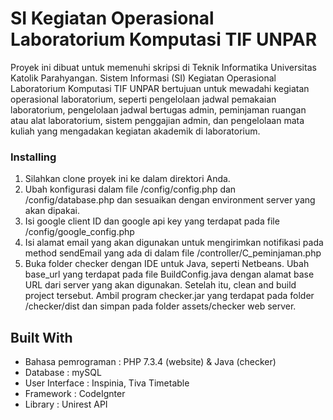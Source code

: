 # SI Kegiatan Operasional Laboratorium Komputasi TIF UNPAR

Proyek ini dibuat untuk memenuhi skripsi di Teknik Informatika Universitas Katolik Parahyangan. Sistem Informasi (SI) Kegiatan Operasional Laboratorium Komputasi TIF UNPAR bertujuan untuk mewadahi kegiatan operasional laboratorium, seperti pengelolaan jadwal pemakaian laboratorium, pengelolaan jadwal bertugas admin, peminjaman ruangan atau alat laboratorium, sistem penggajian admin, dan pengelolaan mata kuliah yang mengadakan kegiatan akademik di laboratorium.

### Installing

1. Silahkan clone proyek ini ke dalam direktori Anda.
2. Ubah konfigurasi dalam file /config/config.php dan /config/database.php dan sesuaikan dengan environment server yang akan dipakai.
3. Isi google client ID dan google api key yang terdapat pada file /config/google_config.php
4. Isi alamat email yang akan digunakan untuk mengirimkan notifikasi pada method sendEmail yang ada di dalam file /controller/C_peminjaman.php
5. Buka folder checker dengan IDE untuk Java, seperti Netbeans. Ubah base_url yang terdapat pada file BuildConfig.java dengan alamat base URL dari server yang akan digunakan. Setelah itu, clean and build project tersebut. Ambil program checker.jar yang terdapat pada folder /checker/dist dan simpan pada folder assets/checker web server.

## Built With

* Bahasa pemrograman : PHP 7.3.4 (website) & Java (checker)
* Database : mySQL
* User Interface : Inspinia, Tiva Timetable
* Framework : CodeIgnter
* Library : Unirest API
